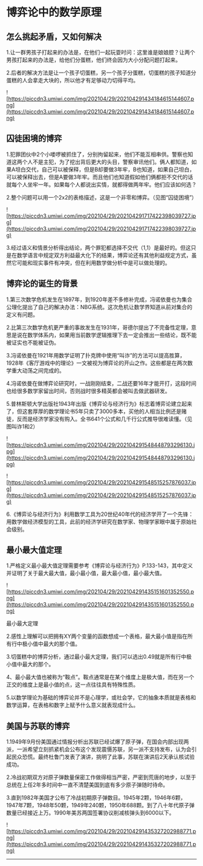 # 博弈论中的数学原理

## 怎么挑起矛盾，又如何解决

1.让一群男孩子打起来的办法是，在他们一起玩耍时问：这里谁是娘娘腔？让两个男孩打起来的办法是，给他们分蛋糕，他们终会因为大小分配问题打起来。



2.后者的解决方法是让一个孩子切蛋糕，另一个孩子分蛋糕，切蛋糕的孩子知道分蛋糕的人会拿走大块的，所以他才有足够动力切得平均。

![https://piccdn3.umiwi.com/img/202104/29/202104291434184615144607.png](https://piccdn3.umiwi.com/img/202104/29/202104291434184615144607.png)

## 囚徒困境的博弈

1.犯罪团伙中2个小喽啰被抓住了，分别拘留起来，他们不能互相串供。警察也知道这两个人不是主犯，为了挖出背后更大的头目，警察审讯他们。俩人都知道，如果A坦白交代，自己可以被保释，但是B却要做3年牢，B也知道，如果自己坦白，可以被保释出去，但是A要做3年牢。而且他们也知道假如他们俩都拒不交代的话就每个人坐牢一年。如果每个人都说出实情，就都得做两年牢。他们应该如何选？



2.整个问题可以用一个2x2的表格描述，这是一个非零和博弈。（见图“囚徒困境”）

![https://piccdn3.umiwi.com/img/202104/29/202104291717422398039727.jpg](https://piccdn3.umiwi.com/img/202104/29/202104291717422398039727.jpg)



3.经过语义和情景分析得出结论，两个罪犯都选择不交代（1,1）是最好的。但这只是在数学语言中规定双方利益最大化下的结果，博弈论还有其他利益规定方式，虽然它可能和现实事件有冲突，但在利用数学做分析中是可以做处理的。

## 博弈论的诞生的背景

1.第三次数学危机发生在1897年，到1920年差不多修补完成，冯诺依曼也为集合公理化提出了自己的解决办法：NBG系统。这次危机让数学界知道从前对集合的定义有问题。



2.比第三次数学危机更严重的事故发生在1931年，哥德尔提出了不完备性定理，意思是说在数学体系内，如果用当前数学逻辑推理下去一定会推出一些结论，既不能被证实也不能被证伪。



3.冯诺依曼在1921年用数学证明了扑克牌中使用“叫诈”的方法可以提高胜算，1928年《客厅游戏中的理论》一文被视为博弈论的开山之作。这些都是在两次数学重大动荡之间完成的。



4.冯诺依曼在做博弈论研究时，一战刚刚结束，二战还要16年才能开打，这段时间也给很多数学家留出时间，否则战时很多精英都会被叫去做武器研发。



5.普林斯顿大学出版社1943年出版《博弈论与经济行为》标志着博弈论建立起来了，但这套厚厚的数学理论书5年只卖了3000多本，买他的人相当比例还是赌徒，反而是经济学家没有购入。全书641个公式和几千行公式推导很难读懂。（见图叫诈1和2）

![https://piccdn3.umiwi.com/img/202104/29/202104291548448793296130.jpg](https://piccdn3.umiwi.com/img/202104/29/202104291548448793296130.jpg)

![https://piccdn3.umiwi.com/img/202104/29/202104291548515257876037.jpg](https://piccdn3.umiwi.com/img/202104/29/202104291548515257876037.jpg)



6.《博弈论与经济行为》利用数学工具为20世纪40年代的经济学开了一个先锋：用数学做经济模型的工具，此前的经济学研究在数学家、物理学家眼中属于原始社会级别。

## 最小最大值定理

1.严格定义最小最大值定理需要参考《博弈论与经济行为》P.133-143，其中定义并证明了关于最大最大值，最小最小值，最大最小值，最小最大值。

![https://piccdn3.umiwi.com/img/202104/29/202104291435151601352550.png](https://piccdn3.umiwi.com/img/202104/29/202104291435151601352550.png)

最小最大定理



2.感性上理解可以把拥有XY两个变量的函数想成一个表格，最大最小值是指在所有行中极小值中最大的那个值。

3.切蛋糕中的博弈分析，通过最小最大定理，我们可以选出0.49就是所有行中极小值中最大的那个。



4、最小最大值也被称为“鞍点”。鞍点通常是在某个维度上是极大值，而在另一个正交的维度上是最小值的点，这一点往往具有特殊性质。



5.以数学理论为基础的博弈论并不是心理学，或社会学，它的抽象本质就是表格和数学运算，在表格和数字上赋予什么意义就表现成什么。

## 美国与苏联的博弈

1.1949年9月份美国通过情报分析出苏联已经试爆了原子弹，在国会内部出现两派，一派希望立刻抓紧机会公布这个发现震慑苏联，另一派不支持发布，认为会引起民众恐慌。最终杜鲁门发表了演讲，挑明了此事，苏联在演讲后2天承认核试验成功。



2.冷战初期双方对原子弹数量保密工作做得相当严密，严密到荒唐的地步，以至于总统在上任2年多时间中一直不清楚美国到底有多少原子弹随时待命。



3.直到1982年美国才公布了冷战初期原子弹数目。1945年2颗，1946年6颗，1947年7颗，1948年50颗，1949年240颗，1950年688颗。到了八十年代原子弹数量已经接近上万。1990年美苏两国签署协议削减核弹头到6000以下。

![https://piccdn3.umiwi.com/img/202104/29/202104291435327202988771.png](https://piccdn3.umiwi.com/img/202104/29/202104291435327202988771.png)

---
